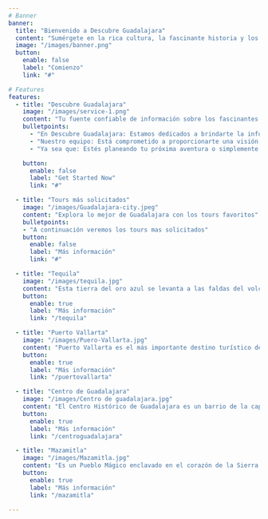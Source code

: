 ```yaml
---
# Banner
banner:
  title: "Bienvenido a Descubre Guadalajara"
  content: "Sumérgete en la rica cultura, la fascinante historia y los impresionantes paisajes de esta vibrante ciudad con nuestros emocionantes tours. Desde explorar los coloridos mercados hasta disfrutar de la música y la gastronomía tradicional."
  image: "/images/banner.png"
  button:
    enable: false
    label: "Comienzo"
    link: "#"

# Features
features:
  - title: "Descubre Guadalajara"
    image: "/images/service-1.png"
    content: "Tu fuente confiable de información sobre los fascinantes tours en Guadalajara, Jalisco."
    bulletpoints:
      - "En Descubre Guadalajara: Estamos dedicados a brindarte la información que necesitas para explorar y disfrutar al máximo de esta vibrante ciudad y sus alrededores."
      - "Nuestro equipo: Está comprometido a proporcionarte una visión auténtica y completa de los tours disponibles en la región, desde las visitas a los sitios históricos más importantes hasta las excursiones a los destinos naturales más impresionantes."
      - "Ya sea que: Estés planeando tu próxima aventura o simplemente buscando inspiración para tu próximo viaje, ¡estamos aquí para ayudarte a hacer de tu experiencia en Guadalajara una experiencia inolvidable!"

    button:
      enable: false
      label: "Get Started Now"
      link: "#"

  - title: "Tours más solicitados"
    image: "/images/Guadalajara-city.jpeg"
    content: "Explora lo mejor de Guadalajara con los tours favoritos"
    bulletpoints:
    - "A continuación veremos los tours mas solicitados"
    button:
      enable: false
      label: "Más información"
      link: "#"

  - title: "Tequila"
    image: "/images/tequila.jpg"
    content: "Esta tierra del oro azul se levanta a las faldas del volcán de Tequila y el cañón del Río Grande, entre el paisaje de los cultivos de agave, las antiguas haciendas y las destilerías que fabrican la deliciosa bebida emblema de México"
    button:
      enable: true
      label: "Más información"
      link: "/tequila"

  - title: "Puerto Vallarta"
    image: "/images/Puero-Vallarta.jpg"
    content: "Puerto Vallarta es el más importante destino turístico del estado de Jalisco, situado en la costa del Pacífico mexicano. Ofrece a sus visitantes una amplia variedad de atracciones y atractivos naturales, hermosas playas y una abundante oferta artística y cultural."
    button:
      enable: true
      label: "Más información"
      link: "/puertovallarta"

  - title: "Centro de Guadalajara"
    image: "/images/Centro de guadalajara.jpg"
    content: "El Centro Histórico de Guadalajara es un barrio de la capital del estado de Jalisco. Allí se fundó la ciudad el 14 de febrero de 1542 y se construyó la primera iglesia."
    button:
      enable: true
      label: "Más información"
      link: "/centroguadalajara"

  - title: "Mazamitla"
    image: "/images/Mazamitla.jpg"
    content: "Es un Pueblo Mágico enclavado en el corazón de la Sierra del Tigre, un lugar lleno de historia, tradición, magia y ensueño que te invita a vivir experiencias inolvidables en una de las poblaciones más emblemáticas y tradicionales en el occidente del país."
    button:
      enable: true
      label: "Más información"
      link: "/mazamitla"

---
```

